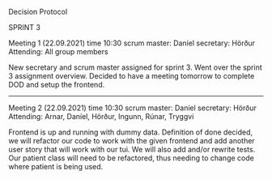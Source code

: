 Decision Protocol


SPRINT 3

Meeting 1 (22.09.2021)
time 10:30
scrum master: Daníel
secretary: Hörður
Attending: All group members

New secretary and scrum master assigned for sprint 3. Went over the sprint 3 assignment overview. Decided to have a meeting tomorrow to complete DOD and setup the frontend.
_____________________

Meeting 2 (22.09.2021)
time 10:30
scrum master: Daníel
secretary: Hörður
Attending: Arnar, Daníel, Hörður, Ingunn, Rúnar, Tryggvi

Frontend is up and running with dummy data.
Definition of done decided, we will refactor our code to work with the given frontend and add another user story that will work with our tui. We will also add and/or rewrite tests. Our patient class will need to be refactored, thus needing to change code where patient is being used.



